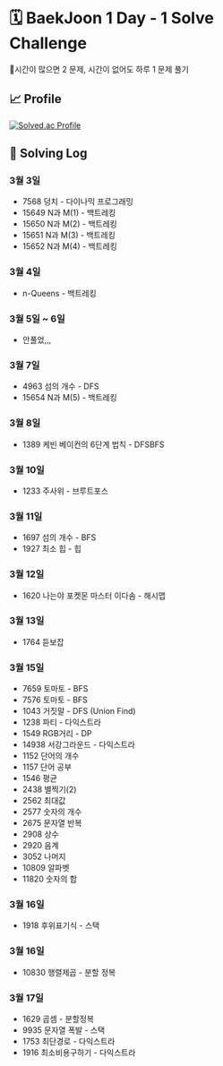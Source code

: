 # 🗓 BaekJoon 1 Day - 1 Solve Challenge

📌시간이 많으면 2 문제, 시간이 없어도 하루 1 문제 풀기

## 📈 Profile
[![Solved.ac Profile](http://mazassumnida.wtf/api/v2/generate_badge?boj=thduf0623)](https://solved.ac/thduf0623/)

## 📅 Solving Log

### 3월 3일

- 7568 덩치 - 다이나믹 프로그래밍
- 15649 N과 M(1) - 백트레킹
- 15650 N과 M(2) - 백트레킹
- 15651 N과 M(3) - 백트레킹
- 15652 N과 M(4) - 백트레킹

### 3월 4일
- n-Queens -  백트레킹

### 3월 5일 ~ 6일
- 안풀었,,,

### 3월 7일
- 4963 섬의 개수 - DFS
- 15654 N과 M(5) - 백트레킹

### 3월 8일
- 1389 케빈 베이컨의 6단계 법칙 - DFSBFS

### 3월 10일
- 1233 주사위 - 브루트포스

### 3월 11일
- 1697 섬의 개수 - BFS
- 1927 최소 힙 - 힙
### 3월 12일
- 1620 나는야 포켓몬 마스터 이다솜 - 해시맵

### 3월 13일
- 1764 듣보잡

### 3월 15일
- 7659 토마토 - BFS
- 7576 토마토 - BFS
- 1043 거짓말 - DFS (Union Find)
- 1238 파티 - 다익스트라 
- 1549 RGB거리 - DP
- 14938 서강그라운드 - 다익스트라
- 1152 단어의 개수
- 1157 단어 공부
- 1546 평균
- 2438 별찍기(2)
- 2562 최대값
- 2577 숫자의 개수
- 2675 문자열 반복
- 2908 상수
- 2920 음계
- 3052 나머지
- 10809 알파벳
- 11820 숫자의 합

### 3월 16일
- 1918 후위표기식 - 스택

### 3월 16일
- 10830 행렬제곱 - 분할 정복

### 3월 17일
- 1629 곱셈 - 분할정복
- 9935 문자열 폭발 - 스택
- 1753 최단경로 - 다익스트라
- 1916 최소비용구하기 - 다익스트라

